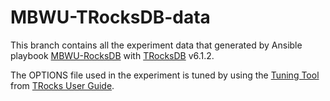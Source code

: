 # MBWU-TRocksDB-data

This branch contains all the experiment data that generated by Ansible playbook [MBWU-RocksDB](https://github.com/ljishen/MBWU-RocksDB) with [TRocksDB](https://github.com/KioxiaAmerica/trocksdb) v6.1.2.

The OPTIONS file used in the experiment is tuned by using the [Tuning Tool](https://docs.google.com/spreadsheets/d/1iWiWewKKfqRpL1QS9o18o2ybbhDoGrI4kIXJT5ceKG8/edit?usp=sharing) from [TRocks User Guide](https://github.com/KioxiaAmerica/trocksdb/wiki).
